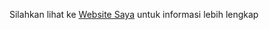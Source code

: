 Silahkan lihat ke
[Website Saya](https://muhamadhilmi.000webhostapp.com/ "Websitenya Saya")
untuk informasi lebih lengkap